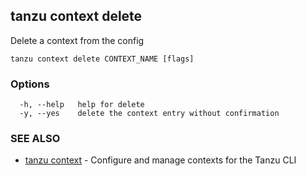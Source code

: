 ## tanzu context delete

Delete a context from the config

```
tanzu context delete CONTEXT_NAME [flags]
```

### Options

```
  -h, --help   help for delete
  -y, --yes    delete the context entry without confirmation
```

### SEE ALSO

* [tanzu context](tanzu_context.md)	 - Configure and manage contexts for the Tanzu CLI

